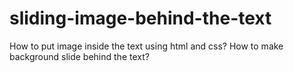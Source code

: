 # sliding-image-behind-the-text
How to put image inside the text using html and css? How to make background slide behind the text?
